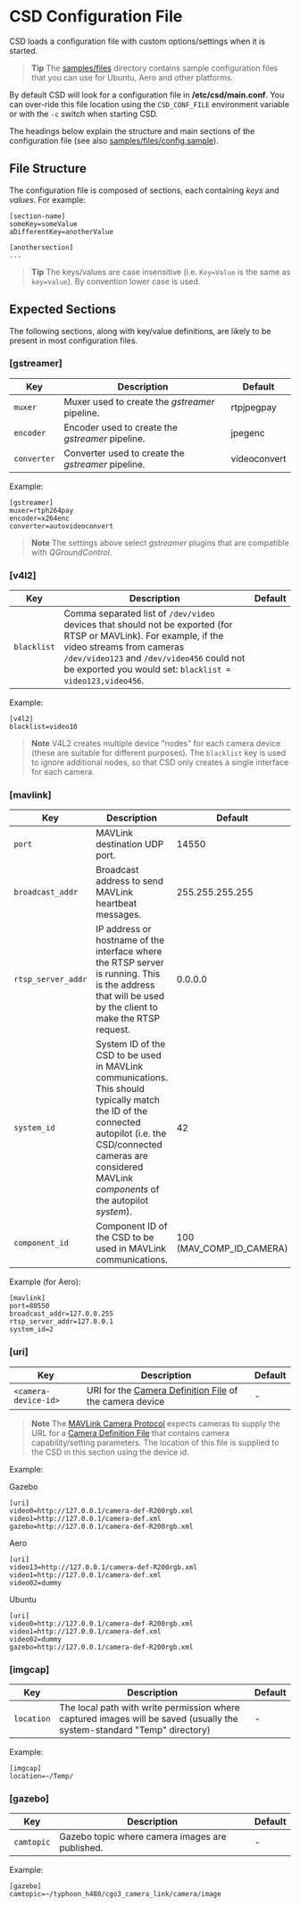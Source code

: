 # CSD Configuration File

CSD loads a configuration file with custom options/settings when it is started.

> **Tip** The [samples/files](https://github.com/intel/camera-streaming-daemon/tree/master/samples/files) directory contains sample configuration files that you can use for Ubuntu, Aero and other platforms. 

By default CSD will look for a configuration file in **/etc/csd/main.conf**. You can over-ride this file location using the `CSD_CONF_FILE` environment variable or with the `-c` switch when starting CSD.

The headings below explain the structure and main sections of the configuration file (see also [samples/files/config.sample](https://github.com/intel/camera-streaming-daemon/blob/master/samples/files/config.sample)).


## File Structure

The configuration file is composed of sections, each containing *keys* and *values*. For example:
```
[section-name]
someKey=someValue
aDifferentKey=anotherValue

[anothersection]
...

```

> **Tip** The keys/values are case insensitive (i.e. `Key=Value` is the same as `key=value`). By convention lower case is used.

## Expected Sections

The following sections, along with key/value definitions, are likely to be present in most configuration files. 

### [gstreamer]

Key | Description | Default
-- | --- | ---
`muxer` | Muxer used to create the *gstreamer* pipeline. | rtpjpegpay
`encoder` | Encoder used to create the *gstreamer* pipeline. | jpegenc
`converter` | Converter used to create the *gstreamer* pipeline. | videoconvert

Example:
```
[gstreamer]
muxer=rtph264pay
encoder=x264enc
converter=autovideoconvert
```

> **Note** The settings above select *gstreamer* plugins that are compatible with *QGroundControl*.


### [v4l2]

Key | Description | Default
-- | --- | ---
`blacklist` | Comma separated list of `/dev/video` devices that should not be exported (for RTSP or MAVLink). For example, if the video streams from cameras `/dev/video123` and `/dev/video456` could not be exported you would set: `blacklist = video123,video456`.| <empty>

Example:
```
[v4l2]
blacklist=video10
```

> **Note** V4L2 creates multiple device "nodes" for each camera device (these are suitable for different purposes). The `blacklist` key is used to ignore additional nodes, so that CSD only creates a single interface for each camera.


### [mavlink]

Key | Description | Default
-- | --- | ---
`port` | MAVLink destination UDP port. | 14550
`broadcast_addr` | Broadcast address to send MAVLink heartbeat messages. | 255.255.255.255
`rtsp_server_addr` | IP address or hostname of the interface where the RTSP server is running. This is the address that will be used by the client to make the RTSP request. | 0.0.0.0
`system_id` | System ID of the CSD to be used in MAVLink communications. This should typically match the ID of the connected autopilot (i.e. the CSD/connected cameras are considered MAVLink *components* of the autopilot *system*). | 42
`component_id` | Component ID of the CSD to be used in MAVLink communications. | 100 (MAV_COMP_ID_CAMERA)

Example (for Aero):
```
[mavlink]
port=80550
broadcast_addr=127.0.0.255
rtsp_server_addr=127.0.0.1
system_id=2
```


### [uri]

Key | Description | Default
-- | --- | ---
`<camera-device-id>` | URI for the [Camera Definition File](https://mavlink.io/en/protocol/camera_def.html) of the camera device <camera-device-id> | -

> **Note** The [MAVLink Camera Protocol](https://mavlink.io/en/protocol/camera.html) expects cameras to supply the URL for a [Camera Definition File](https://mavlink.io/en/protocol/camera_def.html) that contains camera capability/setting parameters. The location of this file is supplied to the CSD in this section using the device id. 

Example:

Gazebo
```
[uri]
video0=http://127.0.0.1/camera-def-R200rgb.xml
video1=http://127.0.0.1/camera-def.xml
gazebo=http://127.0.0.1/camera-def-R200rgb.xml
```

Aero
```
[uri]
video13=http://127.0.0.1/camera-def-R200rgb.xml
video1=http://127.0.0.1/camera-def.xml
video02=dummy
```

Ubuntu
```
[uri]
video0=http://127.0.0.1/camera-def-R200rgb.xml
video1=http://127.0.0.1/camera-def.xml
video02=dummy
gazebo=http://127.0.0.1/camera-def-R200rgb.xml
```

### [imgcap]

Key | Description | Default
-- | --- | ---
`location` | The local path with write permission where captured images will be saved (usually the system-standard "Temp" directory) | -

Example:
```
[imgcap]
location=~/Temp/
```


### [gazebo]

Key | Description | Default
--- | --- | ---
`camtopic` | Gazebo topic where camera images are published. | -

Example:
```
[gazebo]
camtopic=~/typhoon_h480/cgo3_camera_link/camera/image
```
